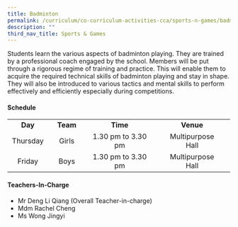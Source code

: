 ```yaml
---
title: Badminton
permalink: /curriculum/co-curriculum-activities-cca/sports-n-games/badminton/
description: ""
third_nav_title: Sports & Games
---
```

<p>Students learn the various aspects of badminton playing. They are trained by a professional coach engaged by the school. Members will be put through a rigorous regime of training and practice. This will enable them to acquire the required technical skills of badminton playing and stay in shape. They will also be introduced to various tactics and mental skills to perform effectively and efficiently especially during competitions.</p>
<h4><strong>Schedule</strong></h4>
<table>
<tbody>
<tr>
<td style="text-align: center;" width="76"><strong>Day</strong></td>
<td style="text-align: center;" width="68"><strong>Team</strong></td>
<td style="text-align: center;" width="139"><strong>Time</strong></td>
<td style="text-align: center;" width="156"><strong>Venue</strong></td>
</tr>
<tr>
<td style="text-align: center;" width="76">Thursday</td>
<td style="text-align: center;" width="68">Girls</td>
<td style="text-align: center;" width="139">1.30 pm to 3.30 pm</td>
<td style="text-align: center;" width="156">Multipurpose<br />Hall</td>
</tr>
<tr>
<td style="text-align: center;" width="76">Friday</td>
<td style="text-align: center;" width="68">Boys</td>
<td style="text-align: center;" width="139">1.30 pm to 3.30 pm</td>
<td style="text-align: center;" width="156">Multipurpose<br />Hall</td>
</tr>
</tbody>
</table>
<h4><strong>Teachers-In-Charge</strong></h4>
<ul>
<li>Mr Deng Li Qiang (Overall Teacher-in-charge)</li>
<li>Mdm Rachel Cheng</li>
<li>Ms Wong Jingyi</li>
</ul>